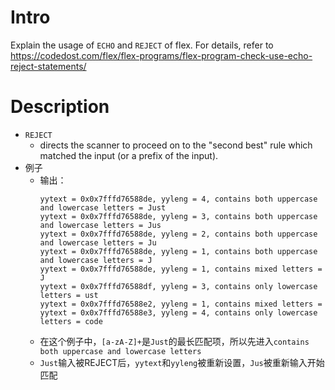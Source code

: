 # Intro
Explain the usage of `ECHO` and `REJECT` of flex. For details, refer to https://codedost.com/flex/flex-programs/flex-program-check-use-echo-reject-statements/

# Description
* `REJECT`
   * directs  the  scanner  to proceed on to the "second best" rule which matched the  input  (or a prefix  of  the  input).
* 例子
   * 输出：
      ```
      yytext = 0x0x7fffd76588de, yyleng = 4, contains both uppercase and lowercase letters = Just
      yytext = 0x0x7fffd76588de, yyleng = 3, contains both uppercase and lowercase letters = Jus
      yytext = 0x0x7fffd76588de, yyleng = 2, contains both uppercase and lowercase letters = Ju
      yytext = 0x0x7fffd76588de, yyleng = 1, contains both uppercase and lowercase letters = J
      yytext = 0x0x7fffd76588de, yyleng = 1, contains mixed letters = J
      yytext = 0x0x7fffd76588df, yyleng = 3, contains only lowercase letters = ust
      yytext = 0x0x7fffd76588e2, yyleng = 1, contains mixed letters =  
      yytext = 0x0x7fffd76588e3, yyleng = 4, contains only lowercase letters = code
      ```
   * 在这个例子中，`[a-zA-Z]+`是`Just`的最长匹配项，所以先进入`contains both uppercase and lowercase letters`
   * `Just`输入被REJECT后，`yytext`和`yyleng`被重新设置，`Jus`被重新输入开始匹配

